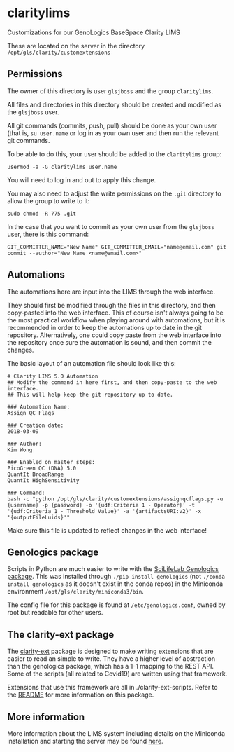 # claritylims
Customizations for our GenoLogics BaseSpace Clarity LIMS 

These are located on the server in the directory `/opt/gls/clarity/customextensions`

## Permissions
The owner of this directory is user `glsjboss` and the group `claritylims`.

All files and directories in this directory should be created and modified as the `glsjboss` user.

All git commands (commits, push, pull) should be done as your own user (that is, `su user.name` or log in as your own user and then run the relevant git commands.

To be able to do this, your user should be added to the `claritylims` group:

    usermod -a -G claritylims user.name
You will need to log in and out to apply this change.

You may also need to adjust the write permissions on the `.git` directory to allow the group to write to it:

    sudo chmod -R 775 .git

In the case that you want to commit as your own user from the `glsjboss` user, there is this command:

    GIT_COMMITTER_NAME="New Name" GIT_COMMITTER_EMAIL="name@email.com" git commit --author="New Name <name@email.com>"

## Automations
The automations here are input into the LIMS through the web interface.

They should first be modified through the files in this directory, and then copy-pasted into the web 
interface. This of course isn't always going to be the most practical workflow when playing around
with automations, but it is recommended in order to keep the automations up to date in the git 
repository. Alternatively, one could copy paste from the web interface into the repository once
sure the automation is sound, and then commit the changes.

The basic layout of an automation file should look like this:

    # Clarity LIMS 5.0 Automation
    ## Modify the command in here first, and then copy-paste to the web interface.
    ## This will help keep the git repository up to date.

    ### Automation Name:
    Assign QC Flags

    ### Creation date:
    2018-03-09

    ### Author:
    Kim Wong

    ### Enabled on master steps:
    PicoGreen QC (DNA) 5.0
    QuantIt BroadRange
    QuantIt HighSensitivity

    ### Command:
    bash -c "python /opt/gls/clarity/customextensions/assignqcflags.py -u {username} -p {password} -o '{udf:Criteria 1 - Operator}' -t '{udf:Criteria 1 - Threshold Value}' -a '{artifactsURI:v2}' -x '{outputFileLuids}'"

Make sure this file is updated to reflect changes in the web interface!

## Genologics package
Scripts in Python are much easier to write with the [SciLifeLab Genologics package](https://github.com/SciLifeLab/genologics). This was installed through `./pip install genologics` (not `./conda install genologics` as it doesn't exist in the conda repos) in the Miniconda environment `/opt/gls/clarity/miniconda3/bin`.

The config file for this package is found at `/etc/genologics.conf`, owned by root but readable for other users.

## The clarity-ext package

The [clarity-ext](https://github.com/molmed/clarity-ext) package is designed to make writing extensions that are easier to read an simple to write. They have a higher level of abstraction than the genologics package, which has a 1-1 mapping to the REST API. Some of the scripts (all related to Covid19) are written using that framework.

Extensions that use this framework are all in ./clarity-ext-scripts. Refer to the [README](./clarity-ext-scripts/README.md) for more information on this package.

## More information
More information about the LIMS system including details on the Miniconda installation and starting the server may be found [here](https://github.com/ctmrbio/wiki/wiki/CTMR-LIMS-(PROD-and-STAGE)).
